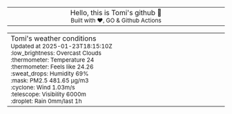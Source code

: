 
<div align="center">
<table>
<tbody>
<td align="center">
<img width="2000" height="0"><br>
Hello, this is Tomi's github 👋<br>
<sup>Built with ❤️, GO & Github Actions</sup><br>
<img width="2000" height="0">
</td>
</tbody>
</table>
</div>
<table>
<tbody>
<td align="left">
<img width="2000" height="0"><br>
Tomi's weather conditions<br>
<sup>Updated at 2025-01-23T18:15:10Z</sup><br>
<sup>:low_brightness: Overcast Clouds</sup><br>
<sup>:thermometer: Temperature 24 </sup><br>
<sup>:thermometer: Feels like 24.26</sup><br>
<sup>:sweat_drops: Humidity 69%</sup><br>
<sup>:mask: PM2.5 481.65 μg/m3</sup><br>
<sup>:cyclone: Wind 1.03m/s </sup><br>
<sup>:telescope: Visibility 6000m </sup><br>
<sup>:droplet: Rain 0mm/last 1h </sup><br>
<img width="2000" height="0">
</td>
<td align="left">
<img width="2000" height="0"><br>
<br>
<img width="2000" height="0">
</td>
</tbody>
</table>
</div>
    